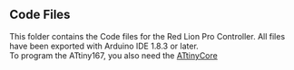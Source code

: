 ## Code Files

This folder contains the Code files for the Red Lion Pro Controller. All files have been exported with Arduino IDE 1.8.3 or later.  
To program the ATtiny167, you also need the [ATtinyCore](https://github.com/SpenceKonde/ATTinyCore)
